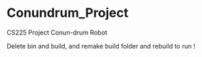 # Conundrum_Project
CS225 Project Conun-drum Robot

Delete bin and build, and remake build folder and rebuild to run !

